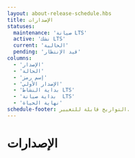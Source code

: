 ```yaml
---
layout: about-release-schedule.hbs
title: الإصدارات  
statuses:
  maintenance: 'صيانة LTS'
  active: 'نشك LTS'
  current: 'الحالية'
  pending: 'قيد الإنتظار'
columns:
  - 'الإصدار'
  - 'الحالة'
  - 'إسم رمز'
  - 'الإصدار الأولي'
  - 'بداية النشاط LTS'
  - 'بداية صيانة  LTS'
  - 'نهاية الحياة'
schedule-footer: التواريخ قابلة للتغيير.
---
```


# الإصدارات 
